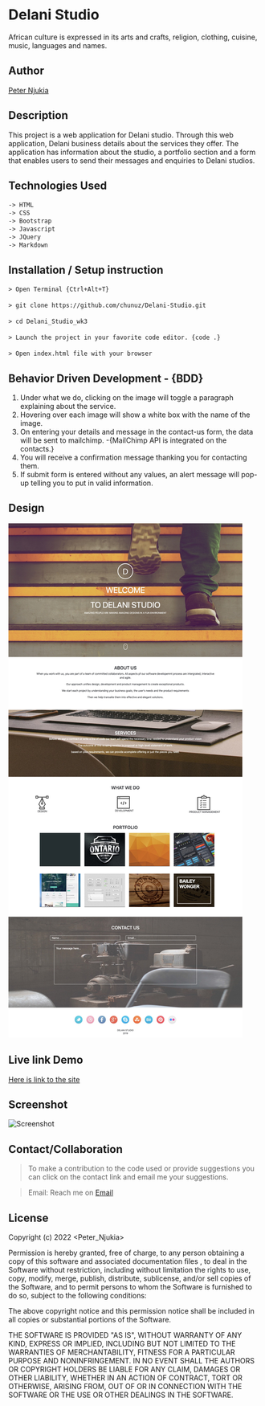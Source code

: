 # Delani Studio
African culture is expressed in its arts and crafts, religion, clothing, cuisine, music, languages and names.

## Author

[Peter Njukia](https://github.com/chunuz/)


## Description
This project is a web application for Delani studio. Through this web application, Delani business details about the services they offer. The application has information about the studio, a portfolio section and a form that enables users to send their messages and enquiries to Delani studios. 

## Technologies Used
    -> HTML
    -> CSS
    -> Bootstrap
    -> Javascript
    -> JQuery
    -> Markdown

## Installation / Setup instruction
    > Open Terminal {Ctrl+Alt+T}

    > git clone https://github.com/chunuz/Delani-Studio.git

    > cd Delani_Studio_wk3

    > Launch the project in your favorite code editor. {code .}

    > Open index.html file with your browser

## Behavior Driven Development - {BDD}
 1. Under what we do, clicking on the image will toggle a paragraph explaining about the service.
 2. Hovering over each image will show a white box with the name of the image.
 3. On entering your details and message in the contact-us form, the data will be sent to mailchimp. -{MailChimp API is integrated on the contacts.}
 4. You will receive a confirmation message thanking you for contacting them.
 5. If submit form is entered without any values, an alert message will pop-up telling you to put in valid information.

## Design

![Design](./screenshots/design.jpg)

## Live link Demo
[Here is link to the site]( https://chunuz.github.io/Delani-Studio/)

## Screenshot
![Screenshot](./screenshots/screenshot.png)

## Contact/Collaboration

> To make a contribution to the code used or provide suggestions you can click on the contact link and email me your suggestions.

> Email: Reach me on [Email](pnjukia@gmail.com) 

## License
Copyright (c) 2022 <Peter_Njukia>

Permission is hereby granted, free of charge, to any person obtaining a copy
of this software and associated documentation files , to deal
in the Software without restriction, including without limitation the rights
to use, copy, modify, merge, publish, distribute, sublicense, and/or sell
copies of the Software, and to permit persons to whom the Software is
furnished to do so, subject to the following conditions:

The above copyright notice and this permission notice shall be included in all
copies or substantial portions of the Software.

THE SOFTWARE IS PROVIDED "AS IS", WITHOUT WARRANTY OF ANY KIND, EXPRESS OR
IMPLIED, INCLUDING BUT NOT LIMITED TO THE WARRANTIES OF MERCHANTABILITY,
FITNESS FOR A PARTICULAR PURPOSE AND NONINFRINGEMENT. IN NO EVENT SHALL THE
AUTHORS OR COPYRIGHT HOLDERS BE LIABLE FOR ANY CLAIM, DAMAGES OR OTHER
LIABILITY, WHETHER IN AN ACTION OF CONTRACT, TORT OR OTHERWISE, ARISING FROM,
OUT OF OR IN CONNECTION WITH THE SOFTWARE OR THE USE OR OTHER DEALINGS IN THE
SOFTWARE.